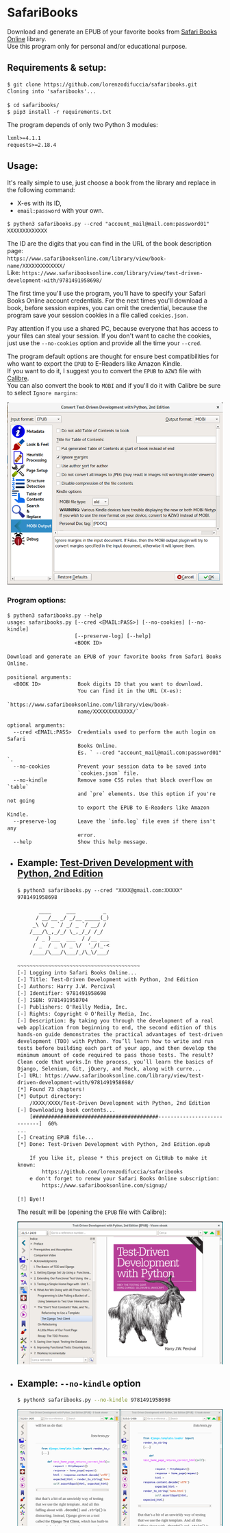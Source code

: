 # SafariBooks
Download and generate an EPUB of your favorite books from [Safari Books Online](https://www.safaribooksonline.com) library.  
Use this program only for personal and/or educational purpose.  

## Requirements & setup:
```shell
$ git clone https://github.com/lorenzodifuccia/safaribooks.git
Cloning into 'safaribooks'...

$ cd safaribooks/
$ pip3 install -r requirements.txt
```  

The program depends of only two Python 3 modules:
```python3
lxml>=4.1.1
requests>=2.18.4
```
  
## Usage:
It's really simple to use, just choose a book from the library and replace in the following command:
  * X-es with its ID, 
  * `email:password`  with your own. 

```shell
$ python3 safaribooks.py --cred "account_mail@mail.com:password01" XXXXXXXXXXXXX
```

The ID are the digits that you can find in the URL of the book description page:  
`https://www.safaribooksonline.com/library/view/book-name/XXXXXXXXXXXXX/`  
Like: `https://www.safaribooksonline.com/library/view/test-driven-development-with/9781491958698/`  
  
The first time you'll use the program, you'll have to specify your Safari Books Online account credentials. 
For the next times you'll download a book, before session expires, you can omit the credential, because the program save your session cookies in a file called `cookies.json`.  
  
Pay attention if you use a shared PC, because everyone that has access to your files can steal your session. 
If you don't want to cache the cookies, just use the `--no-cookies` option and provide all the time your `--cred`.  

The program default options are thought for ensure best compatibilities for who want to export the `EPUB` to E-Readers like Amazon Kindle.  
If you want to do it, I suggest you to convert the `EPUB` to `AZW3` file with [Calibre](https://calibre-ebook.com/).  
You can also convert the book to `MOBI` and if you'll do it with Calibre be sure to select `Ignore margins`:  
  
![Calibre IgnoreMargins](https://github.com/lorenzodifuccia/cloudflare/raw/master/Images/safaribooks/safaribooks_calibre_IgnoreMargins.png "Select Ignore margins")  
  
### Program options:
```shell
$ python3 safaribooks.py --help
usage: safaribooks.py [--cred <EMAIL:PASS>] [--no-cookies] [--no-kindle]
                      [--preserve-log] [--help]
                      <BOOK ID>

Download and generate an EPUB of your favorite books from Safari Books Online.

positional arguments:
  <BOOK ID>            Book digits ID that you want to download.
                       You can find it in the URL (X-es):
                       `https://www.safaribooksonline.com/library/view/book-
                       name/XXXXXXXXXXXXX/`

optional arguments:
  --cred <EMAIL:PASS>  Credentials used to perform the auth login on Safari
                       Books Online.
                       Es. ` --cred "account_mail@mail.com:password01" `.
  --no-cookies         Prevent your session data to be saved into
                       `cookies.json` file.
  --no-kindle          Remove some CSS rules that block overflow on `table`
                       and `pre` elements. Use this option if you're not going
                       to export the EPUB to E-Readers like Amazon Kindle.
  --preserve-log       Leave the `info.log` file even if there isn't any
                       error.
  --help               Show this help message.
```

  * ## Example: [Test-Driven Development with Python, 2nd Edition](https://www.safaribooksonline.com/library/view/test-driven-development-with/9781491958698/)  
    ```shell
    $ python3 safaribooks.py --cred "XXXX@gmail.com:XXXXX" 9781491958698

           ____     ___         _ 
          / __/__ _/ _/__ _____(_)
         _\ \/ _ `/ _/ _ `/ __/ / 
        /___/\_,_/_/ \_,_/_/ /_/  
          / _ )___  ___  / /__ ___
         / _  / _ \/ _ \/  '_/(_-<
        /____/\___/\___/_/\_\/___/

    ~~~~~~~~~~~~~~~~~~~~~~~~~~~~~~~~~~~~~~~~
    [-] Logging into Safari Books Online...                                         
    [-] Title: Test-Driven Development with Python, 2nd Edition                     
    [-] Authors: Harry J.W. Percival                                                
    [-] Identifier: 9781491958698                                                   
    [-] ISBN: 9781491958704                                                         
    [-] Publishers: O'Reilly Media, Inc.                                            
    [-] Rights: Copyright © O'Reilly Media, Inc.                                    
    [-] Description: By taking you through the development of a real web application from beginning to end, the second edition of this hands-on guide demonstrates the practical advantages of test-driven development (TDD) with Python. You’ll learn how to write and run tests before building each part of your app, and then develop the minimum amount of code required to pass those tests. The result? Clean code that works.In the process, you’ll learn the basics of Django, Selenium, Git, jQuery, and Mock, along with curre...
    [-] URL: https://www.safaribooksonline.com/library/view/test-driven-development-with/9781491958698/
    [*] Found 73 chapters!                                                          
    [*] Output directory:                                                           
        /XXXX/XXXX/Test-Driven Development with Python, 2nd Edition
    [-] Downloading book contents...                                                
        [#########################################----------------------------]  60%
    ...
    [-] Creating EPUB file...                                                       
    [*] Done: Test-Driven Development with Python, 2nd Edition.epub                 

        If you like it, please * this project on GitHub to make it known:
            https://github.com/lorenzodifuccia/safaribooks
        e don't forget to renew your Safari Books Online subscription:
            https://www.safaribooksonline.com/signup/

    [!] Bye!!
    ```  
     The result will be (opening the `EPUB` file with Calibre):  

    ![Book Appearance](https://github.com/lorenzodifuccia/cloudflare/raw/master/Images/safaribooks/safaribooks_example01_TDD.png "Book opened with Calibre")  
 
  * ## Example: `--no-kindle` option
    ```bash
    $ python3 safaribooks.py --no-kindle 9781491958698
    ```  
    ![NoKindle Option](https://github.com/lorenzodifuccia/cloudflare/raw/master/Images/safaribooks/safaribooks_example02_NoKindle.png "Version comparison")  
